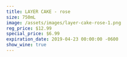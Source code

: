 ```yaml
---
title: LAYER CAKE - rose
size: 750mL
image: /assets/images/layer-cake-rose-1.png
reg_price: $12.99
special_price: $6.99
expiration_date: 2019-04-23 00:00:00 -0600
show_wine: true
---
```


